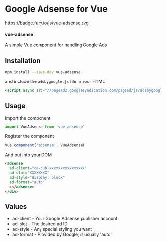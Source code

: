 # Google Adsense for Vue
https://badge.fury.io/js/vue-adsense.svg
#### vue-adsense

A simple Vue component for handling Google Ads

## Installation

```bash
npm install --save-dev vue-adsense
```

and include the `adsbygoogle.js` file in your HTML

```html
<script async src="//pagead2.googlesyndication.com/pagead/js/adsbygoogle.js"></script>
```

## Usage

Import the component

```js
import VueAdsense from 'vue-adsense'
```

Register the component

```js
Vue.component('adsense', VueAdsense)
```

And put into your DOM

```html
<adsense
  ad-client="ca-pub-xxxxxxxxxxxxxxxx"
  ad-slot="XXXXXXXX"
  ad-style="display: block"
  ad-format="auto"
  ></adsense>
</div>
```

## Values

* ad-client - Your Google Adsense publisher account
* ad-slot - The desired ad ID
* ad-style - Any special styling you want
* ad-format - Provided by Google, is usually 'auto'
